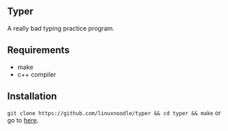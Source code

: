 ## Typer
A really bad typing practice program.
## Requirements
- make
- c++ compiler
## Installation
```git clone https://github.com/linuxnoodle/typer && cd typer && make```
or go to [here](https://github.com/linuxnoodle/typer/releases).